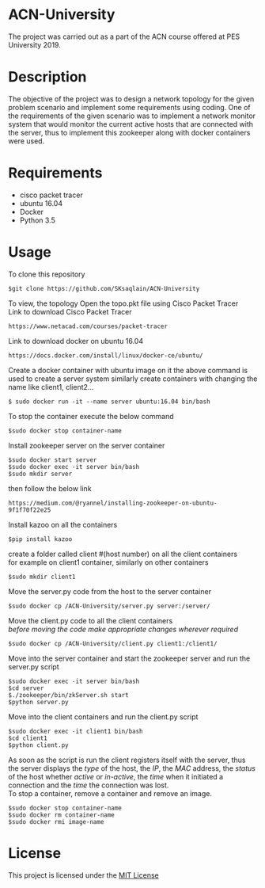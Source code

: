 # ACN-University
The project was carried out as a part of the ACN course offered at PES University 2019.

# Description 
The objective of the project was to design a network topology for the given problem scenario and implement some requirements using coding.
One of the requirements of the given scenario was to implement a network monitor system that would monitor the current active hosts that are connected with the server, thus to implement this zookeeper along with docker containers were used.

# Requirements
* cisco packet tracer 
* ubuntu 16.04 
* Docker
* Python 3.5


# Usage 
To clone this repository
```
$git clone https://github.com/SKsaqlain/ACN-University
```
To view, the topology Open the topo.pkt file using Cisco Packet Tracer
<br/>Link to download Cisco Packet Tracer
```
https://www.netacad.com/courses/packet-tracer
```
Link to download docker on ubuntu 16.04
```
https://docs.docker.com/install/linux/docker-ce/ubuntu/
```
Create a docker container with ubuntu  image on it
the above command is used to create a server system similarly create containers with changing the name like client1, client2...
```
$ sudo docker run -it --name server ubuntu:16.04 bin/bash 
```
To stop the container execute the below command
```
$sudo docker stop container-name
```
Install zookeeper server on the server container 
```
$sudo docker start server
$sudo docker exec -it server bin/bash
$sudo mkdir server
```
then follow the  below link
```
https://medium.com/@ryannel/installing-zookeeper-on-ubuntu-9f1f70f22e25
```
Install  kazoo on all the containers
```
$pip install kazoo
```
create a folder called client #(host number) on all  the client containers
<br/>for example on client1 container, similarly on other containers
```
$sudo mkdir client1
```
Move the server.py code from the host to the server container
```
$sudo docker cp /ACN-University/server.py server:/server/
```
Move the client.py code to all the client containers
<br/>_before moving the code make appropriate changes wherever required_
```
$sudo docker cp /ACN-University/client.py client1:/client1/
```
Move into the server container and start the zookeeper server and run the server.py script
```
$sudo docker exec -it server bin/bash
$cd server
$./zookeeper/bin/zkServer.sh start
$python server.py
```
Move into the client containers and run the client.py script
```
$sudo docker exec -it client1 bin/bash
$cd client1
$python client.py
```
As soon as the script is run the client registers itself with the server, thus the server displays the _type_ of the host, the _IP_, the _MAC_ address, the _status_ of the host whether _active_ or _in-active_, the _time_ when it initiated a connection and the _time_ the connection was lost.
<br/>To stop a container, remove a container and remove an image.
```
$sudo docker stop container-name
$sudo docker rm container-name
$sudo docker rmi image-name
```
# License
This project is licensed under the [MIT License](https://github.com/SKsaqlain/ACN-University/master/LICENSE.md)

